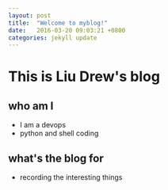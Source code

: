 ```yaml
---
layout: post
title:  "Welcome to myblog!"
date:   2016-03-20 09:03:21 +0800
categories: jekyll update
---
```


# This is Liu Drew's blog

## who am I
* I am a devops
* python and shell coding

## what's the blog for
* recording the interesting things
